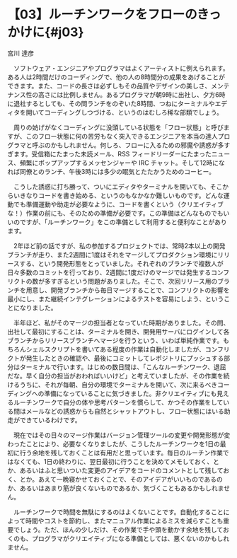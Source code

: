 # 【03】ルーチンワークをフローのきっかけに{#j03}

<div class="author">宮川 達彦</div>

　ソフトウェア・エンジニアやプログラマはよくアーティストに例えられます。ある人は2時間だけのコーディングで、他の人の8時間分の成果をあげることができます。また、コードの長さは必ずしもその品質やデザインの美しさ、メンテナンス性の高さには比例しません。あるプログラマが朝9時に出社し、夕方6時に退社するとしても、その問ランチをのぞいた8時間、つねにターミナルやエディタを開いてコーディングしつづける、というのはむしろ稀な部類でしょう。

　周りの妨げがなくコーディングに没頭している状態を「フロー状態」と呼びますが、このフロー状態に何の苦労もなく突入できるエンジニアを本当の達人プログラマと呼ぶのかもしれません。何しろ、フローに入るための邪魔や誘惑が多すぎます。受信箱にたまった未読メール、RSS フィードリーダーにたまったニュース、頻繁にポップアップするメッセンジャーや IRC チャット。そして12時になれば同僚とのランチ、午後3時には多少の眠気とたたかうためのコーヒー。

　こうした誘惑に打ち勝って、ついにエディタやターミナルを開いても、そこからいきなりコードを書き始める、というのもなかなか難しいものです。どんな運動でも準備運動や助走が必要なように、コードを書くという（クリエイティブな！）作業の前にも、そのための準備が必要です。この準備はどんなものでもいいのですが、「ルーチンワーク」をこの準備として利用すると便利なことがあります。

　2年ほど前の話ですが、私の参加するプロジェクトでは、常時2本以上の開発ブランチが走り、また2週間に1度はそれをマージしてプロダクション環境にリリースする、という開発形態をとっていました。それぞれのブランチで複数人が日々多数のコミットを行っており、2週間に1度だけのマージでは発生するコンフリクトの数が多すぎるという問題がありました。そこで、次回リリース用のブランチを用意し、開発ブランチから毎日マージすることで、コンフリクトの影響を最小にし、また継続インテグレーションによるテストを容易にしよう、ということになりました。

　半年ほど、私がそのマージの担当者となっていた時期がありました。その問、出社して最初にすることは、ターミナルを開き、開発用サーバにログインして各ブランチからリリースブランチへマージを行うという、いわば単純作業です。もちろんシェルスクリプトを書いてある程度の作業は自動化しましたが、コンフリクトが発生したときの確認や、最後にコミットしてレポジトリにプッシュする部分はターミナルで行います。はじめの数日間は、「こんなルーチンワーク、退屈だな。早く自分の担当がおわればいいけど」と考えていましたが、その作業を続けるうちに、それが毎朝、自分の環境でターミナルを開いて、次に来るべきコーディングへの準備になっていることに気づきました。非クリエイティブにも見えるルーチンワークで自分の体や思考パターンを慣らして、かつその作業をしている間はメールなどの誘惑からも自然とシャットアウトし、フロー状態にはいる助走ができているわけです。

　現在ではその日々のマージ作業はバージョン管理ツールの変更や開発形態が変わったことにより、必要なくなりましたが、こうしたルーチンワークを1日の最初に行う余地を残しておくことは有用だと思っています。毎日のルーチン作業ではなくても、1日の終わりに、翌日最初に行うことを決めてメモしておく、とか、あるいはふと思いついた変更のアイデアをコードのコメントとして残しておく、とか。あえて一晩寝かせておくことで、そのアイデアがいいものであるのか、あるいはあまり筋が良くないものであるか、気づくこともあるかもしれません。

　ルーチンワークで時間を無駄にするのはよくないことです。自動化することによって時間やコストを節約し、またマニュアル作業によるミスを減らすことも重要でしょう。ただ、ほんの少しだけ、その作業で手や頭を動かす余地を残しておくのも、プログラマがクリエイティブになる準備としては、悪くないのかもしれません。
